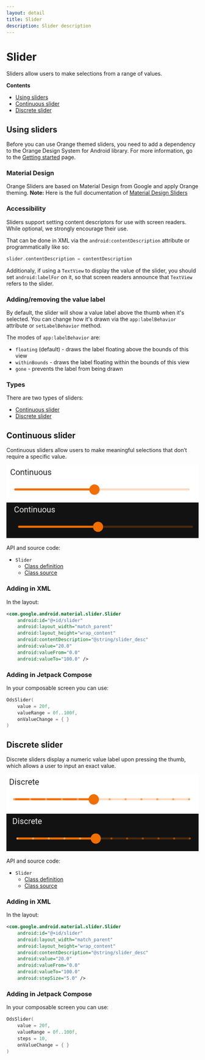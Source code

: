 ```yaml
---
layout: detail
title: Slider
description: Slider description
---
```


# Slider

Sliders allow users to make selections from a range of values.

**Contents**

* [Using sliders](#using-sliders)
* [Continuous slider](#continuous-slider)
* [Discrete slider](#discrete-slider)

## Using sliders

Before you can use Orange themed sliders, you need to add a dependency to the Orange Design System
for Android library. For more information, go to the
[Getting started](../getting-started.md) page.

### Material Design

Orange Sliders are based on Material Design from Google and apply Orange theming.
**Note:** Here is the full documentation
of [Material Design Sliders](https://material.io/components/sliders/)

### Accessibility

Sliders support setting content descriptors for use with screen readers. While
optional, we strongly encourage their use.

That can be done in XML via the `android:contentDescription` attribute or
programmatically like so:

```kt
slider.contentDescription = contentDescription
```

Additionaly, if using a `TextView` to display the value of the slider, you
should set `android:labelFor` on it, so that screen readers announce that
`TextView` refers to the slider.

### Adding/removing the value label

By default, the slider will show a value label above the thumb when it's
selected. You can change how it's drawn via the `app:labelBehavior` attribute or
`setLabelBehavior` method.

The modes of `app:labelBehavior` are:

*   `floating` (default) - draws the label floating above the bounds of this
    view
*   `withinBounds` - draws the label floating within the bounds of this view
*   `gone` - prevents the label from being drawn


### Types

There are two types of sliders: 
- [Continuous slider](#continuous-slider)
- [Discrete slider](#discrete-slider)

## Continuous slider

Continuous sliders allow users to make meaningful selections that don’t require
a specific value.

![RadioButton](images/slider_continuous_light.png) ![RadioButton dark](images/slider_continuous_dark.png)

API and source code:

*   `Slider`
    *   [Class definition](https://developer.android.com/reference/com/google/android/material/slider/Slider)
    *   [Class source](https://github.com/material-components/material-components-android/tree/master/lib/java/com/google/android/material/slider/Slider.java)

### Adding in XML

In the layout:

```xml
<com.google.android.material.slider.Slider
    android:id="@+id/slider"
    android:layout_width="match_parent"
    android:layout_height="wrap_content"
    android:contentDescription="@string/slider_desc"
    android:value="20.0"
    android:valueFrom="0.0"
    android:valueTo="100.0" />
```

### Adding in Jetpack Compose

In your composable screen you can use:

```kotlin
OdsSlider(
    value = 20f,
    valueRange = 0f..100f,
    onValueChange = { }
)
```

## Discrete slider

Discrete sliders display a numeric value label upon pressing the thumb, which
allows a user to input an exact value.

![RadioButton](images/slider_discrete_light.png) ![RadioButton dark](images/slider_discrete_dark.png)

API and source code:

*   `Slider`
    *   [Class definition](https://developer.android.com/reference/com/google/android/material/slider/Slider)
    *   [Class source](https://github.com/material-components/material-components-android/tree/master/lib/java/com/google/android/material/slider/Slider.java)
    
### Adding in XML

In the layout:

```xml
<com.google.android.material.slider.Slider
    android:id="@+id/slider"
    android:layout_width="match_parent"
    android:layout_height="wrap_content"
    android:contentDescription="@string/slider_desc"
    android:value="20.0"
    android:valueFrom="0.0"
    android:valueTo="100.0"    
    android:stepSize="5.0" />
```

### Adding in Jetpack Compose

In your composable screen you can use:

```kotlin
OdsSlider(
    value = 20f,
    valueRange = 0f..100f,
    steps = 10,
    onValueChange = { }
)
```